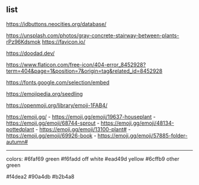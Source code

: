 ## list


https://idbuttons.neocities.org/database/

https://unsplash.com/photos/gray-concrete-stairway-between-plants-rPz96Kdsmok
https://favicon.io/

<!-- I dither almost all images on the site -->
https://doodad.dev/

https://www.flaticon.com/free-icon/404-error_8452928?term=404&page=1&position=7&origin=tag&related_id=8452928

<!-- font -->
https://fonts.google.com/selection/embed

<!-- emoji cedits -->
https://emojipedia.org/seedling

https://openmoji.org/library/emoji-1FAB4/

https://emoji.gg/
    - https://emoji.gg/emoji/19637-houseplant
    - https://emoji.gg/emoji/68744-sprout
    - https://emoji.gg/emoji/48134-pottedplant
    - https://emoji.gg/emoji/13100-plant#
    - https://emoji.gg/emoji/69926-book
    - https://emoji.gg/emoji/57885-folder-autumn#

---

colors:
#6faf69 green
#f6fadd off white
#ead49d yellow
#6cffb9 other green

#f4dea2
#90a4db
#b2b4a8